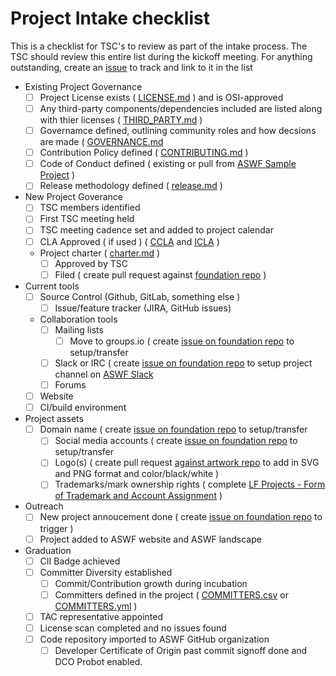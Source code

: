 # Project Intake checklist

This is a checklist for TSC's to review as part of the intake process. The TSC should review this entire list during the kickoff meeting. For anything outstanding, create an [issue](../issues) to track and link to it in the list

- Existing Project Governance
  - [ ] Project License exists ( [LICENSE.md](../LICENSE.md) ) and is OSI-approved
  - [ ] Any third-party components/dependencies included are listed along with thier licenses ( [THIRD_PARTY.md](../THIRD_PARTY.md) )
  - [ ] Governamce defined, outlining community roles and how decsions are made ( [GOVERNANCE.md](../GOVERNANCE.md] )
  - [ ] Contribution Policy defined ( [CONTRIBUTING.md](../CONTRIBUTING.md) )
  - [ ] Code of Conduct defined ( existing or pull from [ASWF Sample Project](https://github.com/AcademySoftwareFoundation/aswf-sample-project/blob/master/CODE_OF_CONDUCT.md) )
  - [ ] Release methodology defined	( [release.md](process/release.md) )
- New Project Goverance
  - [ ] TSC members identified
  - [ ] First TSC meeting held
  - [ ] TSC meeting cadence set and added to project calendar
  - [ ] CLA Approved ( if used ) ( [CCLA](ccla.md) and [ICLA](icla.md) )
  - Project charter	( [charter.md](charter.md) )
    - [ ] Approved by TSC
    - [ ] Filed ( create pull request against [foundation repo](https://github.com/AcademySoftwareFoundation/foundation) )
- Current tools
  - [ ] Source Control (Github, GitLab, something else )
	- [ ] Issue/feature tracker (JIRA, GitHub issues)
  - Collaboration tools
    - [ ] Mailing lists
      - [ ] Move to groups.io ( create [issue on foundation repo](https://github.com/AcademySoftwareFoundation/foundation/issues/new) to setup/transfer
    - [ ] Slack or IRC ( create [issue on foundation repo](https://github.com/AcademySoftwareFoundation/foundation/issues/new) to setup project channel on [ASWF Slack](https://slack.aswf.io)
    - [ ] Forums
  - [ ] Website
  - [ ] CI/build environment
- Project assets
  - [ ] Domain name	( create [issue on foundation repo](https://github.com/AcademySoftwareFoundation/foundation/issues/new) to setup/transfer
	- [ ] Social media accounts	( create [issue on foundation repo](https://github.com/AcademySoftwareFoundation/foundation/issues/new) to setup/transfer
	- [ ] Logo(s)	( create pull request [against artwork repo](https://github.com/AcademySoftwareFoundation/artwork) to add in SVG and PNG format and color/black/white )
	- [ ] Trademarks/mark ownership rights ( complete [LF Projects - Form of Trademark and Account Assignment](lf_projects_trademark_assignment.md) )
- Outreach
  - [ ] New project annoucement done ( create [issue on foundation repo](https://github.com/AcademySoftwareFoundation/foundation/issues/new) to trigger )
  - [ ] Project added to ASWF website and ASWF landscape
- Graduation
  - [ ] CII Badge	achieved
  - [ ] Committer Diversity	established
	- [ ] Commit/Contribution growth during incubation
	- [ ] Committers defined in the project	( [COMMITTERS.csv](COMMITTERS.csv) or [COMMITTERS.yml](COMMITTERS.yml) )
  - [ ] TAC representative appointed
  - [ ]	License scan completed and no issues found
  - [ ] Code repository imported to ASWF GitHub organization
    - [ ] Developer Certificate of Origin past commit signoff done and DCO Probot enabled.

